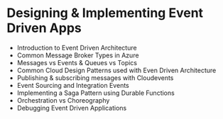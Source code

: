 # Designing & Implementing Event Driven Apps

- Introduction to Event Driven Architecture
- Common Message Broker Types in Azure
- Messages vs Events & Queues vs Topics
- Common Cloud Design Patterns used with Even Driven Architecture
- Publishing & subscribing messages with Cloudevents
- Event Sourcing and Integration Events
- Implementing a Saga Pattern using Durable Functions
- Orchestration vs Choreography
- Debugging Event Driven Applications